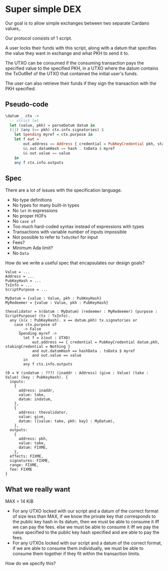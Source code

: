 # Super simple DEX

Our goal is to allow simple exchanges between two separate Cardano values,.

Our protocol consists of 1 script.

A user locks their funds with this script, along with a datum that
specifies the value they want in exchange and what PKH to send it to.

The UTXO can be consumed if the consuming transaction pays the specified value
to the specified PKH, in a UTXO where the datum contains the TxOutRef of the
UTXO that contained the initial user's funds.

The user can also retrieve their funds if they sign the transaction
with the PKH specified.

## Pseudo-code

```haskell
\datum _ ctx ->
  -- strict let
  let (value, pkh) = parseDatum datum in
  (||) (any (== pkh) ctx.info.signatories) $
    let Spending myref = ctx.purpose in
    let f out =
        out.address == Address { credential = PubKeyCredential pkh, stakingCredential = Nothing }
        && out.datumHash == hash . toData $ myref
        && out.value == value
    in
    any f ctx.info.outputs
```

## Spec

There are a lot of issues with the specification language.
- No type definitions
- No types for many built-in types
- No `let` in expressions
- No proper HOFs
- No `case of`
- Too much hard-coded syntax instead of expressions with types
- Transactions with variable number of inputs impossible
- Not possible to refer to `TxOutRef` for input
- Fees?
- Minimum Ada limit?
- No `Data`

How do we write a useful spec that encapsulates our design goals?

```
Value = ...
Address = ...
PubKeyHash = ...
TxInfo = ...
ScriptPurpose = ...

MyDatum = {value : Value, pkh : PubKeyHash}
MyRedeemer = {value : Value, pkh : PubKeyHash}

thevalidator = λ(datum : MyDatum) (redeemer : MyRedeemer) (purpose : ScriptPurpose) (tx : TxInfo).
  any (λ(x : PubKeyHash). x == datum.pkh) tx.signatories or
    case ctx.purpose of
      _ -> False
      Spending myref ->
        let f = λ(out : UTXO)
            out.address == { credential = PubKeyCredential datum.pkh, stakingCredential = Nothing }
            and out.datumHash == hashData . toData $ myref
            and out.value == value
        in
        any f ctx.info.outputs

t0 = ∀ (indatum : ???) (inaddr : Address) (give : Value) (take : Value) (key : PubKeyHash). {
  inputs:
    {
      address: inaddr,
      value: take,
      datum: indatum,
    },
    {
      address: thevalidator,
      value: give,
      datum: ({value: take, pkh: key} : MyDatum),
    },
  outputs:
    {
      address: pkh,
      value: take,
      datum: FIXME,
    },
  effects: FIXME,
  signatures: FIXME,
  range: FIXME,
  fee: FIXME
}
```

## What we really want

MAX = 14 KiB

- For any UTXO locked with our script and a datum of the correct format of size less than MAX,
  if we know the private key that corresponds to the public key hash in its datum,
    then we must be able to consume it iff we can pay the fees.
    else we must be able to consume it iff we pay the value specified
      to the public key hash specified and are able to pay the fees.
- For any UTXOs locked with our script and a datum of the correct format, if we are able to consume them
  individually, we must be able to consume them together if they fit within
  the transaction limits.

How do we specify this?
